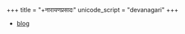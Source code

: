 +++
title = "+नारायणप्रसादः"
unicode_script = "devanagari"
+++

- [blog](http://narayan-prasad.blogspot.com/)
